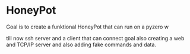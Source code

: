 # HoneyPot
Goal is to create a funktional HoneyPot that can run on a pyzero w

till now ssh server and a client that can connect
goal also creating a web and TCP/IP server
and also adding fake commands and data.
